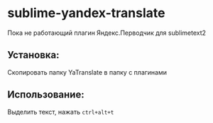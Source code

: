 sublime-yandex-translate
========================
Пока не работающий плагин Яндекс.Перводчик для sublimetext2

Установка:
---------------
Скопировать папку YaTranslate в папку с плагинами

Использование:
---------------
Выделить текст, нажать `ctrl+alt+t`
